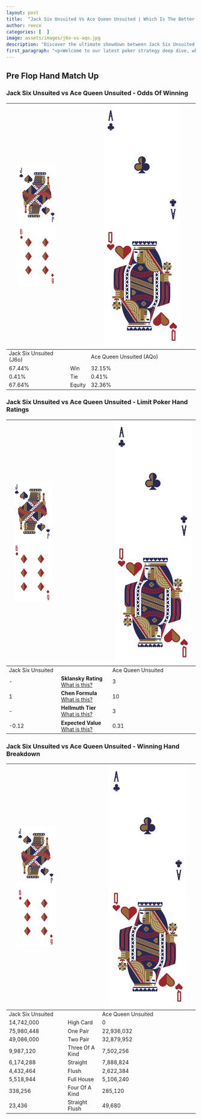 ```yaml
---
layout: post
title:  "Jack Six Unsuited Vs Ace Queen Unsuited | Which Is The Better Hand In Poker? A Complete Guide"
author: reece
categories: [  ]
image: assets/images/j6o-vs-aqo.jpg
description: "Discover the ultimate showdown between Jack Six Unsuited and Ace Queen Unsuited in poker! Uncover the odds, strategies, and scenarios where one hand triumphs over the other. Get ready to up your poker game with this thrilling analysis."
first_paragraph: "<p>Welcome to our latest poker strategy deep dive, where we're pitting two distinct hands against each other in a high-stakes showdown: Jack Six Unsuited vs Ace Queen Unsuited.</p><p>In the dynamic world of poker, every decision counts, and knowing which hand holds the upper hand is key to your success at the table.</p><p>In this article, we'll dissect these two hands, explore the scenarios where one dominates the other, and equip you with the knowledge to make strategic choices that can tip the odds in your favor.</p><p>Get ready to unravel the intriguing dynamics of these poker hands and elevate your game to new heights.</p>"
---
```




[comment]: # (sp0)

## Pre Flop Hand Match Up

<div class="table hand-ratings" markdown="1"> 



### Jack Six Unsuited vs Ace Queen Unsuited - Odds Of Winning


    
| ![image info](assets/images/hand1/J.png) ![image info](assets/images/hand1/6o.png) |  | ![image info](assets/images/hand2/A.png) ![image info](assets/images/hand2/Qo.png) |
| -------- | -------- | -------- |
| Jack Six Unsuited (J6o) |  | Ace Queen Unsuited (AQo) |
| 67.44% | Win | 32.15% |
| 0.41% | Tie | 0.41% |
| 67.64% | Equity | 32.36% |




[comment]: # (sp1)



### Jack Six Unsuited vs Ace Queen Unsuited - Limit Poker Hand Ratings


    
| ![image info](assets/images/hand1/J.png) ![image info](assets/images/hand1/6o.png) |  | ![image info](assets/images/hand2/A.png) ![image info](assets/images/hand2/Qo.png) |
| -------- | -------- | -------- |
| Jack Six Unsuited |  | Ace Queen Unsuited |
| - | **Sklansky Rating** [What is this?](/sklansky-rating-explained) | 3 |
| 1 | **Chen Formula** [What is this?](/chen-formula-explained) | 10 |
| - | **Hellmuth Tier** [What is this?](/Hellmuth-tier-explained) | 3 |
| -0.12 | **Expected Value** [What is this?](/expected-value-explained) | 0.31 |




[comment]: # (sp2)



### Jack Six Unsuited vs Ace Queen Unsuited - Winning Hand Breakdown


    
| ![image info](assets/images/hand1/J.png) ![image info](assets/images/hand1/6o.png) |  | ![image info](assets/images/hand2/A.png) ![image info](assets/images/hand2/Qo.png) |
| -------- | -------- | -------- |
| Jack Six Unsuited |  | Ace Queen Unsuited |
| 14,742,000 | High Card | 0 |
| 75,980,448 | One Pair | 22,936,032 |
| 49,086,000 | Two Pair | 32,879,952 |
| 9,987,120 | Three Of A Kind | 7,502,256 |
| 6,174,288 | Straight | 7,888,824 |
| 4,432,464 | Flush | 2,622,384 |
| 5,518,944 | Full House | 5,106,240 |
| 338,256 | Four Of A Kind | 285,120 |
| 23,436 | Straight Flush | 49,680 |




[comment]: # (sp3)



</div>

[comment]: # (sp4)



[comment]: # (sp5)

